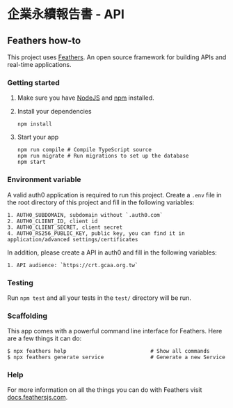 # 企業永續報告書 - API



## Feathers how-to

This project uses [Feathers](http://feathersjs.com). An open source framework for building APIs and real-time applications.

### Getting started

1. Make sure you have [NodeJS](https://nodejs.org/) and [npm](https://www.npmjs.com/) installed.
2. Install your dependencies

    ```
    npm install
    ```

3. Start your app

    ```
    npm run compile # Compile TypeScript source
    npm run migrate # Run migrations to set up the database
    npm start
    ```

### Environment variable

A valid auth0 application is required to run this project. Create a `.env` file in the root directory of this project and fill in the following variables:

```
1. AUTH0_SUBDOMAIN, subdomain without `.auth0.com`
2. AUTH0_CLIENT_ID, client id
3. AUTH0_CLIENT_SECRET, client secret
4. AUTH0_RS256_PUBLIC_KEY, public key, you can find it in application/advanced settings/certificates
```

In addition, please create a API in auth0 and fill in the following variables:

```
1. API audience: `https://crt.gcaa.org.tw`
```

### Testing

Run `npm test` and all your tests in the `test/` directory will be run.

### Scaffolding

This app comes with a powerful command line interface for Feathers. Here are a few things it can do:

```
$ npx feathers help                           # Show all commands
$ npx feathers generate service               # Generate a new Service
```

### Help

For more information on all the things you can do with Feathers visit [docs.feathersjs.com](http://docs.feathersjs.com).

